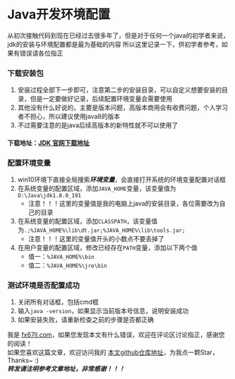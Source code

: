 # Java开发环境配置  

从初次接触代码到现在已经过去很多年了，但是对于任何一个java的初学者来说，jdk的安装与环境配置都是最为基础的内容 
所以这里记录一下，供初学者参考，如果有错误请各位指正  

### 下载安装包  
1. 安装过程全部下一步即可，注意第二步的安装目录，可以自定义想要安装的目录，但是一定要做好记录，后续配置环境变量会需要使用  
2. 其他没有什么好说的，主要是版本问题，高版本商用会有收费问题，个人学习者不担心，所以建议使用java8的版本  
3. 不过需要注意的是java后续高版本的新特性就不可以使用了  

#### 下载地址：[JDK 官网下载地址](http://www.oracle.com/technetwork/java/javase/downloads/index.html)

### 配置环境变量  
1. win10环境下直接全局搜索***环境变量***，会直接打开系统的环境变量配置对话框  
2. 在系统变量的配置区域，添加`JAVA_HOME`变量，该变量值为`D:\Java\jdk1.8.0_191`
	+ 注意！！！这里的变量值是我的电脑上java的安装目录，各位需要改为自己的目录  
3. 在系统变量的配置区域，添加`CLASSPATH`，该变量值为`.;%JAVA_HOME%\lib\dt.jar;%JAVA_HOME%\lib\tools.jar;`  
	+ 注意！！！这里的变量值开头的小数点不要丢掉了  
4. 在用户变量的配置区域，修改已经存在`PATH`变量，添加以下两个值
	+ 值一：`%JAVA_HOME%\bin`  
	+ 值二：`%JAVA_HOME%\jre\bin`  

### 测试环境是否配置成功
1. 关闭所有对话框，包括cmd框
2. 输入`java -version`，如果显示当前版本号信息，说明安装成功  
3. 如果安装失败，请重新检查之前的步骤是否都正确  

我是 [fx67ll.com](https://fx67ll.com)，如果您发现本文有什么错误，欢迎在评论区讨论指正，感谢您的阅读！  
如果您喜欢这篇文章，欢迎访问我的 [本文github仓库地址](https://github.com/fx67ll/fx67llJava/blob/main/java-blog/2021/2021-10/install-jdk.md)，为我点一颗Star，Thanks~ :)  
***转发请注明参考文章地址，非常感谢！！！***